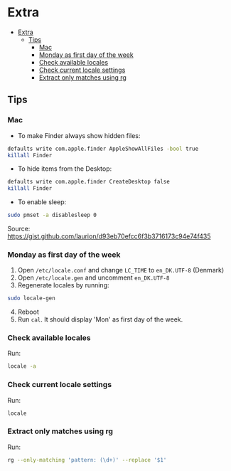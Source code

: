 # Extra

- [Extra](#extra)
    - [Tips](#tips)
        - [Mac](#mac)
        - [Monday as first day of the week](#monday-as-first-day-of-the-week)
        - [Check available locales](#check-available-locales)
        - [Check current locale settings](#check-current-locale-settings)
        - [Extract only matches using rg](#extract-only-matches-using-rg)

## Tips

### Mac

- To make Finder always show hidden files:

```sh
defaults write com.apple.finder AppleShowAllFiles -bool true
killall Finder
```

- To hide items from the Desktop:

```sh
defaults write com.apple.finder CreateDesktop false
killall Finder
```

- To enable sleep:

```sh
sudo pmset -a disablesleep 0
```

Source: https://gist.github.com/laurion/d93eb70efcc6f3b3716173c94e74f435

### Monday as first day of the week

1. Open `/etc/locale.conf` and change `LC_TIME` to `en_DK.UTF-8` (Denmark)
2. Open `/etc/locale.gen` and uncomment `en_DK.UTF-8`
3. Regenerate locales by running:

```sh
sudo locale-gen
```

4. Reboot
5. Run `cal`. It should display 'Mon' as first day of the week.

### Check available locales

Run:

```sh
locale -a
```

### Check current locale settings

Run:

```sh
locale
```

### Extract only matches using rg

Run:

```sh
rg --only-matching 'pattern: (\d+)' --replace '$1'
```

